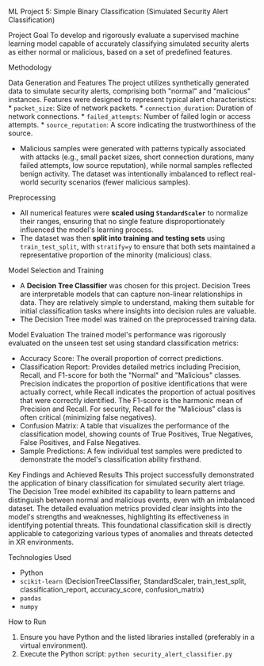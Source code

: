 ML Project 5: Simple Binary Classification (Simulated Security Alert Classification)


Project Goal
To develop and rigorously evaluate a supervised machine learning model capable of accurately classifying simulated security alerts as either normal or malicious, based on a set of predefined features.

Methodology

Data Generation and Features
The project utilizes synthetically generated data to simulate security alerts, comprising both "normal" and "malicious" instances.
Features were designed to represent typical alert characteristics:
    * `packet_size`: Size of network packets.
    * `connection_duration`: Duration of network connections.
    * `failed_attempts`: Number of failed login or access attempts.
    * `source_reputation`: A score indicating the trustworthiness of the source.
* Malicious samples were generated with patterns typically associated with attacks (e.g., small packet sizes, short connection durations, many failed attempts, low source reputation), while normal samples reflected benign activity. The dataset was intentionally imbalanced to reflect real-world security scenarios (fewer malicious samples).

Preprocessing
* All numerical features were **scaled using `StandardScaler`** to normalize their ranges, ensuring that no single feature disproportionately influenced the model's learning process.
* The dataset was then **split into training and testing sets** using `train_test_split`, with `stratify=y` to ensure that both sets maintained a representative proportion of the minority (malicious) class.

Model Selection and Training
* A **Decision Tree Classifier** was chosen for this project. Decision Trees are interpretable models that can capture non-linear relationships in data. They are relatively simple to understand, making them suitable for initial classification tasks where insights into decision rules are valuable.
* The Decision Tree model was trained on the preprocessed training data.

Model Evaluation
The trained model's performance was rigorously evaluated on the unseen test set using standard classification metrics:
* Accuracy Score: The overall proportion of correct predictions.
* Classification Report: Provides detailed metrics including Precision, Recall, and F1-score for both the "Normal" and "Malicious" classes. Precision indicates the proportion of positive identifications that were actually correct, while Recall indicates the proportion of actual positives that were correctly identified. The F1-score is the harmonic mean of Precision and Recall. For security, Recall for the "Malicious" class is often critical (minimizing false negatives).
* Confusion Matrix: A table that visualizes the performance of the classification model, showing counts of True Positives, True Negatives, False Positives, and False Negatives.
* Sample Predictions: A few individual test samples were predicted to demonstrate the model's classification ability firsthand.

Key Findings and Achieved Results
This project successfully demonstrated the application of binary classification for simulated security alert triage. The Decision Tree model exhibited its capability to learn patterns and distinguish between normal and malicious events, even with an imbalanced dataset. The detailed evaluation metrics provided clear insights into the model's strengths and weaknesses, highlighting its effectiveness in identifying potential threats. This foundational classification skill is directly applicable to categorizing various types of anomalies and threats detected in XR environments.

Technologies Used
* Python
* `scikit-learn` (DecisionTreeClassifier, StandardScaler, train_test_split, classification_report, accuracy_score, confusion_matrix)
* `pandas`
* `numpy`

How to Run
1.  Ensure you have Python and the listed libraries installed (preferably in a virtual environment).
2.  Execute the Python script: `python security_alert_classifier.py`
